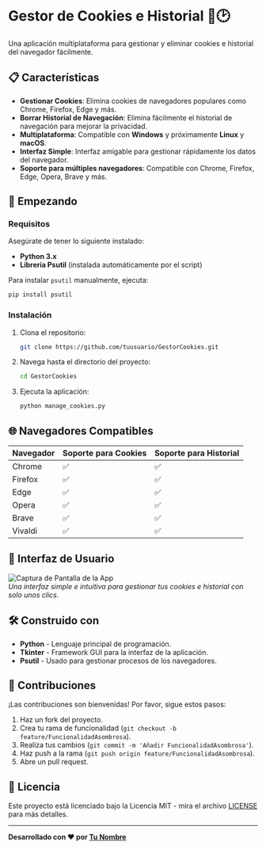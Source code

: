 
# Gestor de Cookies e Historial 🍪🕑

Una aplicación multiplataforma para gestionar y eliminar cookies e historial del navegador fácilmente.

## 📋 Características

- **Gestionar Cookies**: Elimina cookies de navegadores populares como Chrome, Firefox, Edge y más.
- **Borrar Historial de Navegación**: Elimina fácilmente el historial de navegación para mejorar la privacidad.
- **Multiplataforma**: Compatible con **Windows** y próximamente **Linux** y **macOS**.
- **Interfaz Simple**: Interfaz amigable para gestionar rápidamente los datos del navegador.
- **Soporte para múltiples navegadores**: Compatible con Chrome, Firefox, Edge, Opera, Brave y más.

## 🚀 Empezando

### Requisitos

Asegúrate de tener lo siguiente instalado:
- **Python 3.x**
- **Librería Psutil** (instalada automáticamente por el script)

Para instalar `psutil` manualmente, ejecuta:
```bash
pip install psutil
```

### Instalación

1. Clona el repositorio:
   ```bash
   git clone https://github.com/tuusuario/GestorCookies.git
   ```
2. Navega hasta el directorio del proyecto:
   ```bash
   cd GestorCookies
   ```
3. Ejecuta la aplicación:
   ```bash
   python manage_cookies.py
   ```

## 🌐 Navegadores Compatibles

| Navegador  | Soporte para Cookies | Soporte para Historial |
|------------|----------------------|------------------------|
| Chrome     | ✅                    | ✅                      |
| Firefox    | ✅                    | ✅                      |
| Edge       | ✅                    | ✅                      |
| Opera      | ✅                    | ✅                      |
| Brave      | ✅                    | ✅                      |
| Vivaldi    | ✅                    | ✅                      |

## 🎨 Interfaz de Usuario

![Captura de Pantalla de la App](https://your-image-url.com)  
*Una interfaz simple e intuitiva para gestionar tus cookies e historial con solo unos clics.*

## 🛠️ Construido con

- **Python** - Lenguaje principal de programación.
- **Tkinter** - Framework GUI para la interfaz de la aplicación.
- **Psutil** - Usado para gestionar procesos de los navegadores.

## 🤝 Contribuciones

¡Las contribuciones son bienvenidas! Por favor, sigue estos pasos:
1. Haz un fork del proyecto.
2. Crea tu rama de funcionalidad (`git checkout -b feature/FuncionalidadAsombrosa`).
3. Realiza tus cambios (`git commit -m 'Añadir FuncionalidadAsombrosa'`).
4. Haz push a la rama (`git push origin feature/FuncionalidadAsombrosa`).
5. Abre un pull request.

## 📝 Licencia

Este proyecto está licenciado bajo la Licencia MIT - mira el archivo [LICENSE](LICENSE) para más detalles.

---

**Desarrollado con ❤️ por [Tu Nombre](https://github.com/tuusuario)**
